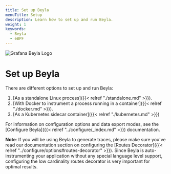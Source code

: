 ```yaml
---
title: Set up Beyla
menuTitle: Setup
description: Learn how to set up and run Beyla.
weight: 1
keywords:
  - Beyla
  - eBPF
---
```


![Grafana Beyla Logo](https://grafana.com/media/docs/grafana-cloud/beyla/beyla-logo-2.png)

# Set up Beyla

There are different options to set up and run Beyla:

1. [As a standalone Linux process]({{< relref "./standalone.md" >}}).
2. [With Docker to instrument a process running in a container]({{< relref "./docker.md" >}}).
3. [As a Kubernetes sidecar container]({{< relref "./kubernetes.md" >}})

For information on configuration options and data export modes, see the [Configure Beyla]({{< relref "../configure/_index.md" >}}) documentation.

**Note**: If you will be using Beyla to generate traces, please make sure you've read our documentation section on configuring 
the [Routes Decorator]({{< relref "../configure/options#routes-decorator" >}}). Since Beyla is auto-instrumenting your application without any
special language level support, configuring the low cardinality routes decorator is very important for optimal results.
